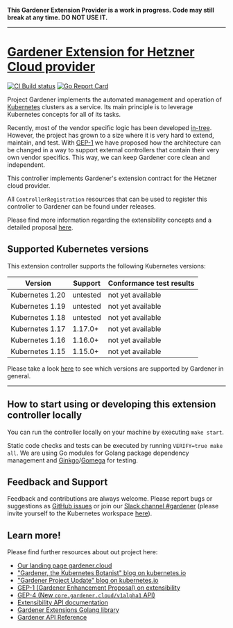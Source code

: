 **This Gardener Extension Provider is a work in progress. Code may still break at any time. DO NOT USE IT.**

----

# [Gardener Extension for Hetzner Cloud provider](https://gardener.cloud)

[![CI Build status](https://concourse.ci.gardener.cloud/api/v1/teams/gardener/pipelines/gardener-extension-provider-hcloud-master/jobs/master-head-update-job/badge)](https://concourse.ci.gardener.cloud/teams/gardener/pipelines/gardener-extension-provider-hcloud-master/jobs/master-head-update-job)
[![Go Report Card](https://goreportcard.com/badge/github.com/23technologies/gardener-extension-provider-hcloud)](https://goreportcard.com/report/github.com/23technologies/gardener-extension-provider-hcloud)

Project Gardener implements the automated management and operation of [Kubernetes](https://kubernetes.io/) clusters as a service.
Its main principle is to leverage Kubernetes concepts for all of its tasks.

Recently, most of the vendor specific logic has been developed [in-tree](https://github.com/gardener/gardener).
However, the project has grown to a size where it is very hard to extend, maintain, and test.
With [GEP-1](https://github.com/gardener/gardener/blob/master/docs/proposals/01-extensibility.md) we have proposed how the architecture can be changed in a way to support external controllers that contain their very own vendor specifics.
This way, we can keep Gardener core clean and independent.

This controller implements Gardener's extension contract for the Hetzner cloud provider.

All `ControllerRegistration` resources that can be used to register this controller to Gardener can be found under releases.

Please find more information regarding the extensibility concepts and a detailed proposal [here](https://github.com/gardener/gardener/blob/master/docs/proposals/01-extensibility.md).

## Supported Kubernetes versions

This extension controller supports the following Kubernetes versions:

| Version         | Support     | Conformance test results |
| --------------- | ----------- | ------------------------ |
| Kubernetes 1.20 | untested    | not yet available        |
| Kubernetes 1.19 | untested    | not yet available        |
| Kubernetes 1.18 | untested    | not yet available        |
| Kubernetes 1.17 | 1.17.0+     | not yet available        |
| Kubernetes 1.16 | 1.16.0+     | not yet available        |
| Kubernetes 1.15 | 1.15.0+     | not yet available        |

Please take a look [here](https://github.com/gardener/gardener/blob/master/docs/usage/supported_k8s_versions.md) to see which versions are supported by Gardener in general.

----

## How to start using or developing this extension controller locally

You can run the controller locally on your machine by executing `make start`.

Static code checks and tests can be executed by running `VERIFY=true make all`. We are using Go modules for Golang package dependency management and [Ginkgo](https://github.com/onsi/ginkgo)/[Gomega](https://github.com/onsi/gomega) for testing.

## Feedback and Support

Feedback and contributions are always welcome. Please report bugs or suggestions as [GitHub issues](https://github.com/23technologies/gardener-extension-provider-hcloud/issues) or join our [Slack channel #gardener](https://kubernetes.slack.com/messages/gardener) (please invite yourself to the Kubernetes workspace [here](http://slack.k8s.io)).

## Learn more!

Please find further resources about out project here:

* [Our landing page gardener.cloud](https://gardener.cloud/)
* ["Gardener, the Kubernetes Botanist" blog on kubernetes.io](https://kubernetes.io/blog/2018/05/17/gardener/)
* ["Gardener Project Update" blog on kubernetes.io](https://kubernetes.io/blog/2019/12/02/gardener-project-update/)
* [GEP-1 (Gardener Enhancement Proposal) on extensibility](https://github.com/gardener/gardener/blob/master/docs/proposals/01-extensibility.md)
* [GEP-4 (New `core.gardener.cloud/v1alpha1` API)](https://github.com/gardener/gardener/blob/master/docs/proposals/04-new-core-gardener-cloud-apis.md)
* [Extensibility API documentation](https://github.com/gardener/gardener/tree/master/docs/extensions)
* [Gardener Extensions Golang library](https://godoc.org/github.com/gardener/gardener/extensions/pkg)
* [Gardener API Reference](https://gardener.cloud/api-reference/)
